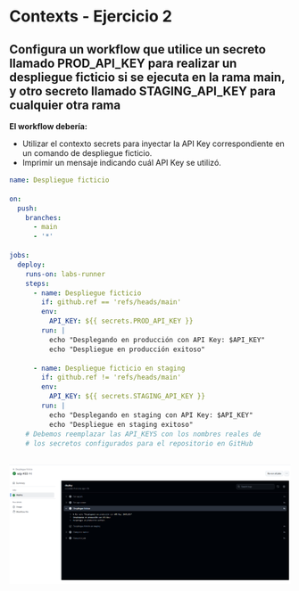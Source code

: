 # Contexts - Ejercicio 2

## Configura un workflow que utilice un secreto llamado PROD_API_KEY para realizar un despliegue ficticio si se ejecuta en la rama main, y otro secreto llamado STAGING_API_KEY para cualquier otra rama

**El workflow debería:**

- Utilizar el contexto secrets para inyectar la API Key correspondiente en un comando de despliegue ficticio.
- Imprimir un mensaje indicando cuál API Key se utilizó.

````yml
name: Despliegue ficticio

on:
  push:
    branches:
      - main
      - '*'

jobs:
  deploy:
    runs-on: labs-runner
    steps:
      - name: Despliegue ficticio
        if: github.ref == 'refs/heads/main'
        env:
          API_KEY: ${{ secrets.PROD_API_KEY }}
        run: |
          echo "Desplegando en producción con API Key: $API_KEY"
          echo "Despliegue en producción exitoso"

      - name: Despliegue ficticio en staging
        if: github.ref != 'refs/heads/main'
        env:
          API_KEY: ${{ secrets.STAGING_API_KEY }}
        run: |
          echo "Desplegando en staging con API Key: $API_KEY"
          echo "Despliegue en staging exitoso"
    # Debemos reemplazar las API_KEYS con los nombres reales de
    # los secretos configurados para el repositorio en GitHub
````
<br><img src="../../datos/context2.png">